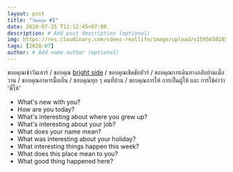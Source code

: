```yaml
---
layout: post
title: "วันหยุด #1"
date: 2020-07-25 T11:12:45+07:00
description: # Add post description (optional)
img: https://res.cloudinary.com/sdees-reallife/image/upload/v1595650285/IMG_20200718_183840.jpg # Add image post (optional)
tags: [2020-07]
author: # Add name author (optional)
---
```

ขอบคุณเช้าวันเสาร์ / ขอบคุณ [bright side](https://brightside.me) / ขอบคุณเชิดชัยทัวร์ / ขอบคุณการเดินทางกลับบ้านเมื่อวาน / ขอบคุณอาหารมื้อเย็น / ขอบคุณทุก ๆ คนที่บ้าน / ขอบคุณการให้ การเป็นผู้ให้ และ การใช้คำว่า 'พี่ให้'

<i class="fa fa-child" style="color:plum"></i>

- What's new with you?
- How are you today?
- What's interesting about where you grew up?
- What's interesting about your job?
- What does your name mean?
- What was interesting about your holiday?
- What interesting things happen this week?
- What does this place mean to you?
- What good thing happened here?
